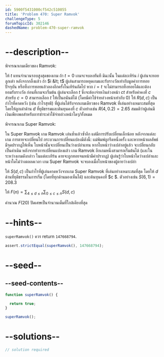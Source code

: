 ```yaml
---
id: 5900f5431000cf542c510055
title: 'Problem 470: Super Ramvok'
challengeType: 5
forumTopicId: 302146
dashedName: problem-470-super-ramvok
---
```


# --description--

พิจารณาเกมเดียวของ Ramvok:

ให้ $t$ แทนจำนวนรอบสูงสุดของเกม ถ้า $t = 0$ เกมจะจบลงทันที มิฉะนั้น ในแต่ละเทิร์น $i$ ผู้เล่นจะทอยลูกเต๋า หลังจากกลิ้งแล้ว ถ้า $i &lt; t$ ผู้เล่นสามารถหยุดเกมและรับรางวัลเท่ากับมูลค่าการทอยปัจจุบัน หรือทิ้งการทอยแล้วลองอีกครั้งในเทิร์นถัดไป หาก $i = t$ จะไม่สามารถทิ้งทอยได้และต้องยอมรับรางวัล ก่อนที่เกมจะเริ่มต้น ผู้เล่นจะเลือก $t$ ซึ่งจะต้องจ่ายเงินล่วงหน้า $ct$ สำหรับค่าคงที่ $c$ สำหรับ $c = 0$ สามารถเลือก $t$ ให้เป็นอนันต์ได้ (โดยมีค่าใช้จ่ายล่วงหน้าเท่ากับ 0) ให้ $R(d, c)$ เป็นกำไรที่คาดหวัง (เช่น กำไรสุทธิ) ที่ผู้เล่นได้รับจากเกมเดียวของ Ramvok ที่เล่นอย่างเหมาะสมที่สุด โดยให้ลูกเต๋าด้าน $d$ ที่ยุติธรรมและต้นทุนคงที่ $c$ ตัวอย่างเช่น $R(4, 0.2) = 2.65$ สมมติว่าผู้เล่นมีเงินเพียงพอสำหรับการชำระค่าใช้จ่ายล่วงหน้าใดๆ/ทั้งหมด

พิจารณาเกม Super Ramvok:

ใน Super Ramvok เกม Ramvok เล่นซ้ำแล้วซ้ำอีก แต่มีการปรับเปลี่ยนเล็กน้อย หลังจากแต่ละเกม การตายจะเปลี่ยนไป กระบวนการเปลี่ยนแปลงมีดังนี้: แม่พิมพ์ถูกรีดหนึ่งครั้ง และหากหน้าผลลัพธ์มีจุดปรากฏให้เห็น ใบหน้านั้นจะเปลี่ยนเป็นว่างเปล่าแทน หากใบหน้าว่างเปล่าอยู่แล้ว จะเปลี่ยนกลับเป็นค่าเดิม หลังจากทำการเปลี่ยนแปลงแล้ว เกม Ramvok อีกเกมหนึ่งสามารถเริ่มต้นได้ (และในระหว่างเกมดังกล่าว ในแต่ละเทิร์น ดายจะถูกทอยจนหน้ามีค่าปรากฏ) ผู้เล่นรู้ว่าใบหน้าใดว่างเปล่าและหน้าใดไม่ว่างตลอดเวลา เกม Super Ramvok จะจบลงเมื่อใบหน้าของผู้ตายว่างเปล่า

ให้ $S(d, c)$ เป็นกำไรที่ผู้เล่นคาดหวังจากเกม Super Ramvok ที่เล่นอย่างเหมาะสมที่สุด โดยให้ $d$ ด้านที่ยุติธรรมในการเริ่ม (โดยที่ทุกด้านมองเห็นได้) และต้นทุนคงที่ $c $. ตัวอย่างเช่น $S(6, 1) = 208.3$

ให้ $F(n) = \sum_{4 ≤ d ≤ n} \sum_{0 ≤ c ≤ n} S(d, c)$

คำนวณ $F(20)$ ปัดเศษเป็นจำนวนเต็มที่ใกล้เคียงที่สุด

# --hints--

`superRamvok()` ควร return `147668794`.

```js
assert.strictEqual(superRamvok(), 147668794);
```

# --seed--

## --seed-contents--

```js
function superRamvok() {

  return true;
}

superRamvok();
```

# --solutions--

```js
// solution required
```
